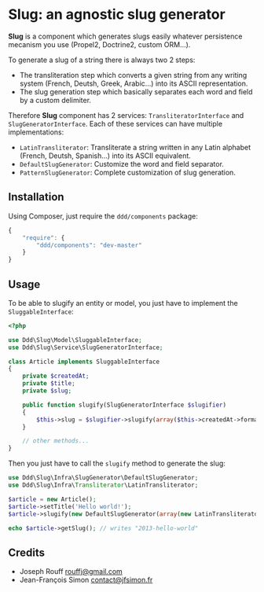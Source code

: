 Slug: an agnostic slug generator
================================

**Slug** is a component which generates slugs easily whatever persistence
mecanism you use (Propel2, Doctrine2, custom ORM...).

To generate a slug of a string there is always two 2 steps:

- The transliteration step which converts a given string from any writing system
  (French, Deutsh, Greek, Arabic...) into its ASCII representation.
- The slug generation step which basically separates each word and field by a custom delimiter.

Therefore **Slug** component has 2 services: `TransliteratorInterface` and `SlugGeneratorInterface`. Each of these services
can have multiple implementations:

- `LatinTransliterator`: Transliterate a string written in any Latin
  alphabet (French, Deutsh, Spanish...) into its ASCII equivalent.
- `DefaultSlugGenerator`: Customize the word and field separator.
- `PatternSlugGenerator`: Complete customization of slug generation.

Installation
------------

Using Composer, just require the `ddd/components` package:

``` javascript
{
    "require": {
        "ddd/components": "dev-master"
    }
}
```

Usage
-----

To be able to slugify an entity or model, you just have to implement the `SluggableInterface`:

``` php
<?php

use Ddd\Slug\Model\SluggableInterface;
use Ddd\Slug\Service\SlugGeneratorInterface;

class Article implements SluggableInterface
{
    private $createdAt;
    private $title;
    private $slug;

    public function slugify(SlugGeneratorInterface $slugifier)
    {
        $this->slug = $slugifier->slugify(array($this->createdAt->format('Y'), $this->title));
    }

    // other methods...
}
```

Then you just have to call the `slugify` method to generate the slug:

``` php
use Ddd\Slug\Infra\SlugGenerator\DefaultSlugGenerator;
use Ddd\Slug\Infra\Transliterator\LatinTransliterator;

$article = new Article();
$article->setTitle('Hello world!');
$article->slugify(new DefaultSlugGenerator(array(new LatinTransliterator())));

echo $article->getSlug(); // writes "2013-hello-world"
```

Credits
-------

- Joseph Rouff <rouffj@gmail.com>
- Jean-François Simon <contact@jfsimon.fr>
